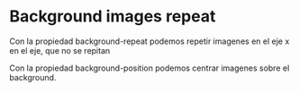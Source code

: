 # Background images repeat

Con la propiedad background-repeat podemos repetir imagenes en el eje x en el eje, que no se repitan

Con la propiedad background-position podemos centrar imagenes sobre el background.